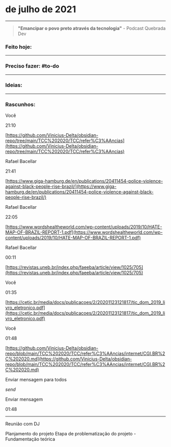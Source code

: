 # de julho de 2021

----

> **"Emancipar o povo preto através da tecnologia"**
\- Podcast Quebrada Dev

### Feito hoje:

---

### Preciso fazer: #to-do


---

### Ideias:


---

### Rascunhos:
Você

21:10

[https://github.com/Vinicius-Delta/obsidian-repo/tree/main/TCC%202020/TCC/refer%C3%AAncias](https://github.com/Vinicius-Delta/obsidian-repo/tree/main/TCC%202020/TCC/refer%C3%AAncias)

Rafael Bacellar

21:41

[https://www.giga-hamburg.de/en/publications/20411454-police-violence-against-black-people-rise-brazil/](https://www.giga-hamburg.de/en/publications/20411454-police-violence-against-black-people-rise-brazil/)

Rafael Bacellar

22:05

[https://www.wordshealtheworld.com/wp-content/uploads/2019/10/HATE-MAP-OF-BRAZIL-REPORT-1.pdf](https://www.wordshealtheworld.com/wp-content/uploads/2019/10/HATE-MAP-OF-BRAZIL-REPORT-1.pdf)

Rafael Bacellar

00:11

[https://revistas.uneb.br/index.php/faeeba/article/view/1025/705](https://revistas.uneb.br/index.php/faeeba/article/view/1025/705)

Você

01:35

[https://cetic.br/media/docs/publicacoes/2/20201123121817/tic_dom_2019_livro_eletronico.pdf](https://cetic.br/media/docs/publicacoes/2/20201123121817/tic_dom_2019_livro_eletronico.pdf)

Você

01:48

[https://github.com/Vinicius-Delta/obsidian-repo/blob/main/TCC%202020/TCC/refer%C3%AAncias/internet/CGI.BR%2C%202020.md](https://github.com/Vinicius-Delta/obsidian-repo/blob/main/TCC%202020/TCC/refer%C3%AAncias/internet/CGI.BR%2C%202020.md)

Enviar mensagem para todos

_send_

Enviar mensagem

01:48

---

Reunião com DJ

Planjamento do projeto
Etapa de problematização do projeto
	- Fundamentação teórica
	